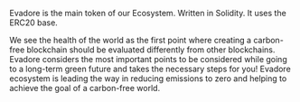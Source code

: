 Evadore is the main token of our Ecosystem. Written in Solidity. It uses the ERC20 base.

We see the health of the world as the first point where creating a carbon-free blockchain should be evaluated differently from other blockchains. Evadore considers the most important points to be considered while going to a long-term green future and takes the necessary steps for you! Evadore ecosystem is leading the way in reducing emissions to zero and helping to achieve the goal of a carbon-free world.
